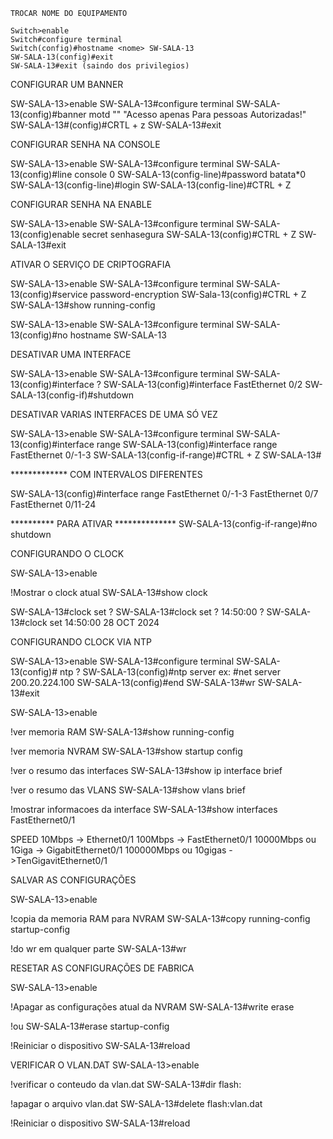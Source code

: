     TROCAR NOME DO EQUIPAMENTO

    Switch>enable
    Switch#configure terminal
    Switch(config)#hostname <nome> SW-SALA-13
    SW-SALA-13(config)#exit 
    SW-SALA-13#exit (saindo dos privilegios)

CONFIGURAR UM BANNER 

SW-SALA-13>enable
SW-SALA-13#configure terminal
SW-SALA-13(config)#banner motd "<texto>" "Acesso apenas Para pessoas Autorizadas!"
SW-SALA-13#(config)#CRTL + z
SW-SALA-13#exit

CONFIGURAR SENHA NA CONSOLE

SW-SALA-13>enable
SW-SALA-13#configure terminal
SW-SALA-13(config)#line console 0
SW-SALA-13(config-line)#password <senha> batata*0
SW-SALA-13(config-line)#login
SW-SALA-13(config-line)#CTRL + Z


CONFIGURAR SENHA NA ENABLE 

SW-SALA-13>enable
SW-SALA-13#configure terminal
SW-SALA-13(config)enable secret <senha> senhasegura
SW-SALA-13(config)#CTRL + Z
SW-SALA-13#exit

ATIVAR O SERVIÇO DE CRIPTOGRAFIA 

SW-SALA-13>enable
SW-SALA-13#configure terminal
SW-SALA-13(config)#service password-encryption
SW-Sala-13(config)#CTRL + Z
SW-SALA-13#show running-config

SW-SALA-13>enable
SW-SALA-13#configure terminal
SW-SALA-13(config)#no hostname SW-SALA-13

DESATIVAR UMA INTERFACE 

SW-SALA-13>enable
SW-SALA-13#configure terminal
SW-SALA-13(config)#interface ?
SW-SALA-13(config)#interface FastEthernet 0/2
SW-SALA-13(config-if)#shutdown

DESATIVAR VARIAS INTERFACES DE UMA SÓ VEZ 

SW-SALA-13>enable
SW-SALA-13#configure terminal
SW-SALA-13(config)#interface range <intervalo>
SW-SALA-13(config)#interface range FastEthernet 0/-1-3
SW-SALA-13(config-if-range)#CTRL + Z
SW-SALA-13# 

************* COM INTERVALOS DIFERENTES 

SW-SALA-13(config)#interface range FastEthernet 0/-1-3 FastEthernet 0/7 FastEthernet 0/11-24

********** PARA ATIVAR **************
SW-SALA-13(config-if-range)#no shutdown 

CONFIGURANDO O CLOCK 

SW-SALA-13>enable

!Mostrar o clock atual
SW-SALA-13#show clock

SW-SALA-13#clock set ?
SW-SALA-13#clock set ? 14:50:00 ?
SW-SALA-13#clock set 14:50:00 28 OCT 2024


CONFIGURANDO CLOCK VIA NTP


SW-SALA-13>enable
SW-SALA-13#configure terminal 
SW-SALA-13(config)# ntp ?
SW-SALA-13(config)#ntp server <IP do server NTP>
                ex: #net server 200.20.224.100
SW-SALA-13(config)#end
SW-SALA-13#wr
SW-SALA-13#exit

SW-SALA-13>enable



!ver memoria RAM
SW-SALA-13#show running-config


!ver memoria NVRAM
SW-SALA-13#show startup config 

!ver o resumo das interfaces 
SW-SALA-13#show ip interface brief 

!ver o resumo das VLANS 
SW-SALA-13#show vlans brief 

!mostrar informacoes da interface
SW-SALA-13#show interfaces FastEthernet0/1

SPEED
10Mbps -> Ethernet0/1
100Mbps -> FastEthernet0/1
10000Mbps ou 1Giga -> GigabitEthernet0/1
100000Mbps ou 10gigas ->TenGigavitEthernet0/1

SALVAR AS CONFIGURAÇÕES 

SW-SALA-13>enable 


!copia da memoria RAM para NVRAM
SW-SALA-13#copy running-config startup-config 

!do wr em qualquer parte
SW-SALA-13#wr

RESETAR AS CONFIGURAÇÕES DE FABRICA 

SW-SALA-13>enable

!Apagar as configurações atual da NVRAM 
SW-SALA-13#write erase 

!ou 
SW-SALA-13#erase startup-config

!Reiniciar o dispositivo 
SW-SALA-13#reload 

VERIFICAR O VLAN.DAT
SW-SALA-13>enable 


!verificar o conteudo da vlan.dat
SW-SALA-13#dir flash:



!apagar o arquivo vlan.dat 
SW-SALA-13#delete flash:vlan.dat

!Reiniciar o dispositivo 
SW-SALA-13#reload


